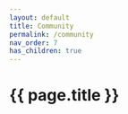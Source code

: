```yaml
---
layout: default
title: Community
permalink: /community
nav_order: 7
has_children: true
---
```


# {{ page.title }}
